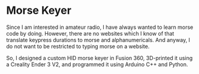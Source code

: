 # Morse Keyer

Since I am interested in amateur radio, I have always wanted to learn morse code by doing. However,
there are no websites which I know of that translate keypress durations to morse and alphanumericals.
And anyway, I do not want to be restricted to typing morse on a website.

So, I designed a custom HID morse keyer in Fusion 360, 3D-printed it using a Creality Ender 3 V2, and
programmed it using Arduino C++ and Python.
